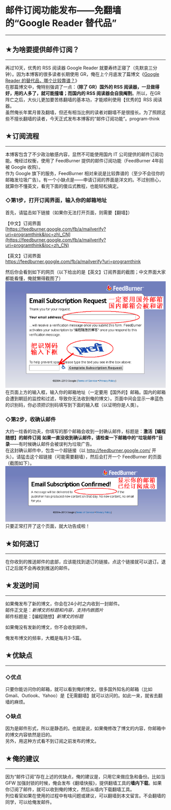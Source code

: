 # 邮件订阅功能发布——免翻墙的“Google Reader 替代品” 

-----

 ## ★为啥要提供邮件订阅？
-----------

  
 再过10天，优秀的 RSS 阅读器 Google Reader 就要寿终正寝了（先默哀三分钟）。因为本博客的很多读者长期使用 GR，俺在上个月底发了篇博文《[Google Reader 的替代品，哪个比较靠谱？](https://program-think.blogspot.com/2013/05/google-reader-replacement.html)》  
 在那篇博文中，俺特别强调了一点：**（除了 GR）国外的 RSS 阅读器，一旦做得好，用的人多了，就可能撞墙；而国内的 RSS 阅读器会自我阉割**。所以，在GR 阵亡之后，大伙儿更加要苦练翻墙的基本功，才能顺利使用【优秀的】RSS 阅读器。  
 虽然俺长年累月普及翻墙，但还有相当比例的读者对翻墙不是很擅长。为了照顾这些不擅长翻墙的读者，今天正式发布本博客的“邮件订阅功能”。program-think  
   
   
 ## ★订阅流程
-----

  
 本博客包含了不少政治敏感内容，显然不可能使用国内 IT 公司提供的邮件订阅功能。俺经过权衡，使用了 FeedBurner 提供的邮件订阅功能（FeedBurner 4年前被 Google 收购）。  
 作为 Google 旗下的服务，FeedBurner 相对来说是比较靠谱的（至少不会往你的邮箱发垃圾广告）。有一个小缺点是——申请订阅的界面是洋文的。不过别担心，就算你不懂英文，看完下面的傻瓜式教程，也能轻松搞定。  
   
 ### ◇第1步，打开订阅界面，输入你的邮箱地址

  
 首先，请猛击如下链接（如果你无法打开页面，则需要【翻墙】）  
   
 【中文】订阅界面  
 [https://feedburner.google.com/fb/a/mailverify?uri=programthink&loc=zh\_CN](https://feedburner.google.com/fb/a/mailverify?uri=programthink&loc=zh_CN)  
   
 【英文】订阅界面  
 <https://feedburner.google.com/fb/a/mailverify?uri=programthink>  
   
 然后你会看到如下的网页（以下给出的是【英文】订阅界面的截图；中文界面大家都能看懂，俺就懒得截图了）  
 ![不见图 请翻墙](images/t3IbHCl36VepDNXfSYlSKtVQaSTi4S8za5QUBFqxNnehJ4-d9Bejb7smHxMDAihUas96yEMs1pw0zx4q0TFUJfXd7NgLcPnrJan6i376XOkW_TUlq-jEpp9BGjc)  
 在页面上方的输入框，输入你的邮箱地址（一定要用【国外的】邮箱。国内的邮箱会遭到朝廷的监控和过滤，导致你无法收到俺的博文）。页面中间会显示一串蓝色的识别码，你必须把识别码填写到下面的输入框（以证明你是人类）。  
   
 ### ◇第2步，收确认邮件

  
 大约一炷香的功夫，你填写的那个邮箱会收到一封确认邮件，标题是：**激活【编程随想】的邮件订阅** 
 **如果一直没收到确认邮件，请检查一下邮箱中的“垃圾邮件”目录**——有时候确认邮件会被误判为垃圾广告。  
 在这封确认邮件中，包含一个超链接（以 http://feedburner.google.com/ 开头）。请猛击这个超链接（可能需要翻墙），然后会打开一个 FeedBurner 的页面（截图如下）。  
 ![不见图 请翻墙](images/QRlKICjHvj50TkoGHtJR-2bkvX0fe7pZIC3KV2hl92vIUROmc-qAGpwB1o5GaYgL72bJWKaVrD0KcCyqZQWOpynO5jwrQpmDggFBiQS0P7MV-NGn0dFqp9LXOVA)  
 只要正常打开了这个页面，就大功告成啦！  
   
   
 ## ★如何退订
-----

  
 在你收到的推送邮件的底部，应该能找到退订的链接。点这个链接就可以退订。退订之后就不会再收到推送的邮件。  
   
   
 ## ★发送时间
-----

  
 如果俺发布了新的博文，你会在24小时之内收到一封邮件。  
 邮件正文是：*新博文的标题和内容，支持内嵌图片*  
 邮件标题是：【编程随想】*新博文的标题*  
   
 如果俺没有发新的博文，你不会收到邮件。  
   
 俺发布博文的频率，大概是每月3-5篇。  
   
   
 ## ★优缺点
----

  
 ### ◇优点

  
 只要你能访问你的邮箱，就可以看到俺的博文。很多国外知名的邮箱（比如 Gmail、Outlook、Yahoo）是【无需翻墙】就可以访问的。如此一来，就省去翻墙的麻烦。  
   
 ### ◇缺点

  
 因为是邮件形式，所以是静态的。也就是说，如果俺修改了博文的内容，你邮箱中的博文内容依然是旧的。  
 另外，用这种方式看不到订阅之前发布的博文。  
   
   
 ## ★俺的建议
-----

  
 因为“邮件订阅”存在上述的优缺点，俺的建议是，只用它来做应急和备份。比如当 GFW 加强封锁的时候，俺会发布《翻墙快报》，提供翻墙工具的**墙内下载**。如果你订阅了邮件，就可以收到俺的博文，然后从墙内下载翻墙工具。  
 列位看官如果在使用的过程中有啥问题或建议，可以翻墙到本文留言。不会翻墙的同学，可以给俺发邮件。 